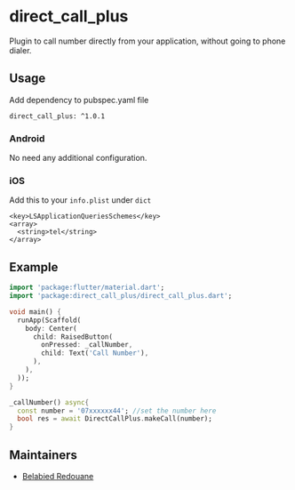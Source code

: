 # direct_call_plus

Plugin to call number directly from your application, without going to phone dialer.

## Usage

Add dependency to pubspec.yaml file
```
direct_call_plus: ^1.0.1
```

### Android
No need any additional configuration.

### iOS
Add this to your ```info.plist``` under ```dict``` 
```
<key>LSApplicationQueriesSchemes</key>
<array>
  <string>tel</string>
</array>
```

## Example

```dart
import 'package:flutter/material.dart';
import 'package:direct_call_plus/direct_call_plus.dart';

void main() {
  runApp(Scaffold(
    body: Center(
      child: RaisedButton(
        onPressed: _callNumber,
        child: Text('Call Number'),
      ),
    ),
  ));
}

_callNumber() async{
  const number = '07xxxxxx44'; //set the number here
  bool res = await DirectCallPlus.makeCall(number);
}
```

## Maintainers

- [Belabied Redouane](https://github.com/belabiedredouane)


